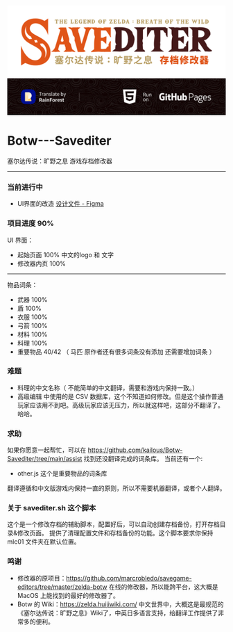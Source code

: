 ![](zelda-botw/cover.png)
# Botw---Savediter
塞尔达传说：旷野之息 游戏存档修改器

----

### 当前进行中

- UI界面的改造 [设计文件 - Figma](https://www.figma.com/file/soYx0CKkQkFEdFc3pUdC6I/Botw-Savediter?node-id=2%3A18&t=neAXrD9xBkXkUOsr-1)

### 项目进度 90%

UI 界面：
- 起始页面 100% 中文的logo 和 文字
- 修改器内页 100%


----

物品词条：
- 武器 100%
- 盾 100%
- 衣服 100%
- 弓箭 100%
- 材料 100%
- 料理 100%
- 重要物品 40/42 （ 马匹 原作者还有很多词条没有添加 还需要增加词条 ）

### 难题

- 料理的中文名称（ 不能简单的中文翻译，需要和游戏内保持一致。）
- 高级编辑 中使用的是 CSV 数据库，这个不知道如何修改。但是这个操作普通玩家应该用不到吧。高级玩家应该无压力，所以就这样吧，这部分不翻译了。哈哈。

### 求助

如果你愿意一起帮忙，可以在 https://github.com/kailous/Botw-Savediter/tree/main/assist 找到还没翻译完成的词条库。
当前还有一个: 

- other.js 这个是重要物品的词条库

翻译遵循和中文版游戏内保持一直的原则，所以不需要机器翻译，或者个人翻译。

### 关于 savediter.sh 这个脚本

这个是一个修改存档的辅助脚本，配置好后，可以自动创建存档备份，打开存档目录&修改页面。
提供了清理配置文件和存档备份的功能。这个脚本要求你保持 mlc01 文件夹在默认位置。

### 鸣谢
- 修改器的原项目：https://github.com/marcrobledo/savegame-editors/tree/master/zelda-botw
  在线的修改器，所以能跨平台，这大概是 MacOS 上能找到的最好的修改器了。
- Botw 的 Wiki：https://zelda.huijiwiki.com/
  中文世界中，大概这是最规范的《塞尔达传说：旷野之息》Wiki了，中英日多语言支持，给翻译工作提供了非常多的便利。
